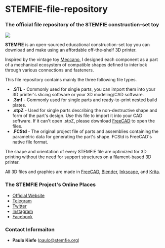# STEMFIE-file-repository
### The official file repository of the STEMFIE construction-set toy

![](https://stemfie.org/files/images/projects/sps-000003/SPS-000003_Desktop_Catapult_Boxshot_Title_stemfie.org.jpg)

**STEMFIE** is an open-sourced educational construction-set toy you can download and make using an affordable off-the-shelf 3D printer. 

Inspired by the vintage toy [Meccano](https://en.wikipedia.org/wiki/Meccano), I designed each component as a part of a mechanical ecosystem of compatible shapes defined to interlock through various connections and fasteners.

This file repository contains mainly the three following file types.

* **.STL** - Commonly used for single parts, you can import them into your 3D printer's slicing software or your 3D modeling/CAD software.
* **.3mf** - Commonly used for single parts and ready-to-print nested build plates.
* **.stpZ** - Used for single parts describing the non-destructive shape and form of the part's design. Use this file to import it into your CAD software. If it can't open .stpZ, please download [FreeCAD](https://freecad.org) to open the files.
* **.FCStd** - The original project file of parts and assemblies containing the parametric data for generating the part's shape. FCStd is FreeCAD's native file format.

The shape and orientation of every STEMFIE file are optimized for 3D printing without the need for support structures on a filament-based 3D printer.

All 3D files and graphics are made in [FreeCAD](https://github.com/FreeCAD/FreeCAD), [Blender](https://github.com/blender/blender), [Inkscape](https://inkscape.org), and [Krita](https://krita.org).

### The STEMFIE Project's Online Places

* [ Official Website](https://stemfie.org)
* [Telegram](http://t.me/stemfie3d)
* [Twitter](https://twitter.com/Stemfie3D)
* [Instagram](https://instagram.com/Stemfie3D)
* [Facebook](https://facebook.com/Stemfie3D)


### Contact Informaiton
* **Paulo Kiefe** (paulo@stemfie.org)
